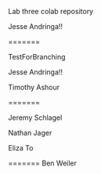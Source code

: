 Lab three colab repository

Jesse Andringa!!

=======

TestForBranching

Jesse Andringa!!

Timothy Ashour

=======

Jeremy Schlagel

Nathan Jager


Eliza To

=======
Ben Weiler

